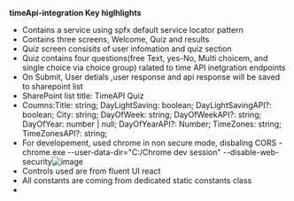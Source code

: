 **timeApi-integration Key higlhlights**
  - Contains a service using spfx default service locator pattern
  - Contains three screens, Welcome, Quiz and results
  - Quiz screen consisits of user infomation and quiz section
  - Quiz contains four questions(free Text, yes-No, Multi choicem, and single choice via choice group) ralated to time API inetgration  endpoints
  - On Submit, User detials ,user response and api response will be saved to sharepoint list
  - SharePoint list title: TimeAPI Quiz
  - Coumns:Title: string;
            DayLightSaving: boolean;
            DayLightSavingAPI?: boolean;
            City: string;
            DayOfWeek: string;
            DayOfWeekAPI?: string;
            DayOfYear: number | null;
            DayOfYearAPI?: Number;
            TimeZones: string;
            TimeZonesAPI?: string;
  - For developement, used chrome in non secure mode, disbaling CORS - chrome.exe --user-data-dir="C:/Chrome dev session" --disable-web-security![image](https://github.com/mittalBhushan/timeApi-integration/assets/155512409/1f6e614a-53c6-42a2-a23b-7be1d9e7bd56)
  - Controls used are from fluent UI react
  - All constants are coming from dedicated static constants class
  - 


